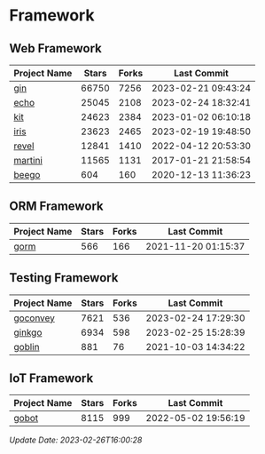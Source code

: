 # Framework

## Web Framework
| Project Name | Stars | Forks | Last Commit |
| ------------ | ----- | ----- | ----------- |
| [gin](https://github.com/gin-gonic/gin) | 66750 | 7256 | 2023-02-21 09:43:24 |
| [echo](https://github.com/labstack/echo) | 25045 | 2108 | 2023-02-24 18:32:41 |
| [kit](https://github.com/go-kit/kit) | 24623 | 2384 | 2023-01-02 06:10:18 |
| [iris](https://github.com/kataras/iris) | 23623 | 2465 | 2023-02-19 19:48:50 |
| [revel](https://github.com/revel/revel) | 12841 | 1410 | 2022-04-12 20:53:30 |
| [martini](https://github.com/go-martini/martini) | 11565 | 1131 | 2017-01-21 21:58:54 |
| [beego](https://github.com/astaxie/beego) | 604 | 160 | 2020-12-13 11:36:23 |

## ORM Framework
| Project Name | Stars | Forks | Last Commit |
| ------------ | ----- | ----- | ----------- |
| [gorm](https://github.com/jinzhu/gorm) | 566 | 166 | 2021-11-20 01:15:37 |

## Testing Framework
| Project Name | Stars | Forks | Last Commit |
| ------------ | ----- | ----- | ----------- |
| [goconvey](https://github.com/smartystreets/goconvey) | 7621 | 536 | 2023-02-24 17:29:30 |
| [ginkgo](https://github.com/onsi/ginkgo) | 6934 | 598 | 2023-02-25 15:28:39 |
| [goblin](https://github.com/franela/goblin) | 881 | 76 | 2021-10-03 14:34:22 |

## IoT Framework
| Project Name | Stars | Forks | Last Commit |
| ------------ | ----- | ----- | ----------- |
| [gobot](https://github.com/hybridgroup/gobot) | 8115 | 999 | 2022-05-02 19:56:19 |

*Update Date: 2023-02-26T16:00:28*